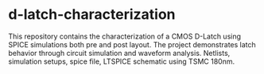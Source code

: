 # d-latch-characterization
This repository contains the characterization of a CMOS D-Latch using SPICE simulations both pre and post layout. The project demonstrates latch behavior through circuit simulation and waveform analysis. Netlists, simulation setups, spice file, LTSPICE schematic using TSMC 180nm.
